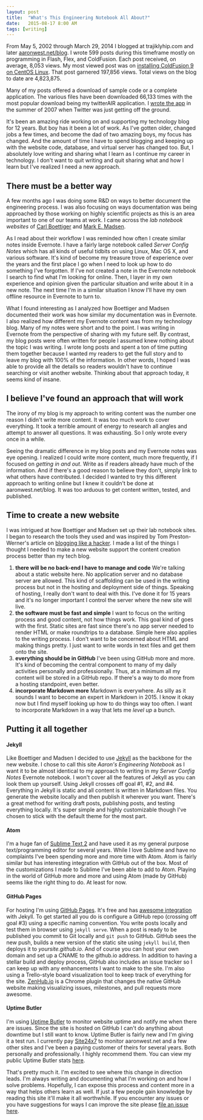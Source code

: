```yaml
---
layout: post
title:  "What's This Engineering Notebook All About?"
date:   2015-08-17 8:00 AM
tags: [writing]
---
```

From May 5, 2002 through March 29, 2014 I blogged at trajiklyhip.com and later [aaronwest.net/blog](http://www.aaronwest.net/blog). I wrote 599 posts during this timeframe mostly on programming in Flash, Flex, and ColdFusion. Each post received, on average, 8,053 views. My most viewed post was on [installing ColdFusion 9 on CentOS Linux](http://www.aaronwest.net/blog/index.cfm/2011/2/7/Super-Guide-Installing-ColdFusion-9-on-CentOS-Linux). That post garnered 197,856 views. Total views on the blog to date are 4,823,875.

Many of my posts offered a download of sample code or a complete application. The various files have been downloaded 66,133 times with the most popular download being my twitterAIR application. I [wrote the app](http://www.aaronwest.net/blog/index.cfm/twitterAIR) in the summer of 2007 when Twitter was just getting off the ground.

It's been an amazing ride working on and supporting my technology blog for 12 years. But boy has it been a lot of work. As I've gotten older, changed jobs a few times, and become the dad of two amazing boys, my focus has changed. And the amount of time I have to spend blogging and keeping up with the website code, database, and virtual server has changed too. But, I absolutely love writing and sharing what I learn as I continue my career in technology. I don't want to quit writing and quit sharing what and how I learn but I've realized I need a new approach.

## There must be a better way

A few months ago I was doing some R&D on ways to better document the engineering process. I was also focusing on ways documentation was being approached by those working on highly scientific projects as this is an area important to one of our teams at work. I came across the *lab notebook websites* of [Carl Boettiger](http://www.carlboettiger.info/2012/09/28/Welcome-to-my-lab-notebook.html) and [Mark E. Madsen](http://notebook.madsenlab.org/labnotebook.html).

As I read about their workflow I was reminded how often I create similar notes inside Evernote. I have a fairly large notebook called *Server Config Notes* which has all kinds of useful tidbits on using Linux, Mac OS X, and various software. It's kind of become my treasure trove of experience over the years and the first place I go when I need to look up how to do something I've forgotten. If I've not created a note in the Evernote notebook I search to find what I'm looking for online. Then, I layer in my own experience and opinion given the particular situation and write about it in a new note. The next time I'm in a similar situation I know I'll have my own offline resource in Evernote to turn to.

What I found interesting as I analyzed how Boettiger and Madsen documented their work was how similar my documentation was in Evernote. I also realized how different my Evernote content was from my technology blog. Many of my notes were short and to the point. I was writing in Evernote from the perspective of sharing with my future self. By contrast, my blog posts were often written for people I assumed knew nothing about the topic I was writing. I wrote long posts and spent a ton of time putting them together because I wanted my readers to get the full story and to leave my blog with 100% of the information. In other words, I hoped I was able to provide all the details so readers wouldn't have to continue searching or visit another website. Thinking about that approach today, it seems kind of insane.

## I believe I've found an approach that will work

The irony of my blog is my approach to writing content was the number one reason I didn't write more content. It was too much work to cover everything. It took a terrible amount of energy to research all angles and attempt to answer all questions. It was exhausting. So I only wrote every once in a while.

Seeing the dramatic difference in my blog posts and my Evernote notes was eye opening. I realized I could write more content, much more frequently, if I focused on *getting in and out*. Write as if readers already have much of the information. And if there's a good reason to believe they don't, simply link to what others have contributed. I decided I wanted to try this different approach to writing online but I knew it couldn't be done at aaronwest.net/blog. It was too arduous to get content written, tested, and published.

## Time to create a new website

I was intrigued at how Boettiger and Madsen set up their lab notebook sites. I began to research the tools they used and was inspired by Tom Preston-Werner's article on [blogging like a hacker](http://tom.preston-werner.com/2008/11/17/blogging-like-a-hacker.html). I made a list of the things I thought I needed to make a new website support the content creation process better than my tech blog.

1. **there will be no back-end I have to manage and code**
We're talking about a static website here. No application server and no database server are allowed. This kind of scaffolding can be used in the writing process but not in the hosting and deployment side of things. Speaking of hosting, I really don't want to deal with this. I've done it for 15 years and it's no longer important I control the server where the new site will live.
2. **the software must be fast and simple**
I want to focus on the writing process and good content, not how things work. This goal kind of goes with the first. Static sites are fast since there's no app server needed to render HTML or make roundtrips to a database. Simple here also applies to the writing process. I don't want to be concerned about HTML and making things pretty. I just want to write words in text files and get them onto the site.
3. **everything should be in GitHub**
I've been using GitHub more and more. It's kind of becoming the central component to many of my daily activities personally and professionally. Thus, at a minimum all my content will be stored in a GitHub repo. If there's a way to do more from a hosting standpoint, even better.
4. **incorporate Markdown more**
Markdown is everywhere. As silly as it sounds I want to become an expert in Markdown in 2015. I know it okay now but I find myself looking up how to do things way too often. I want to incorporate Markdown in a way that lets me *level up* a bunch.

## Putting it all together

#### Jekyll

Like Boettiger and Madsen I decided to use [Jekyll](http://jekyllrb.com/) as the backbone for the new website. I chose to call this site *Aaron's Engineering Notebook* as I want it to be almost identical to my approach to writing in my *Server Config Notes* Evernote notebook. I won't cover all the features of Jekyll as you can look them up yourself. Using Jekyll crosses off goal #1, #2, and #4. Everything in Jekyll is static and all content is written in Markdown files. You generate the website locally and then publish it wherever you want. There's a great method for writing draft posts, publishing posts, and testing everything locally. It's super simple and highly customizable though I've chosen to stick with the default theme for the most part.

#### Atom

I'm a huge fan of [Sublime Text 2](http://www.sublimetext.com/) and have used it as my general purpose text/programming editor for several years. While I love Sublime and have no complaints I've been spending more and more time with Atom. Atom is fairly similar but has interesting integration with GitHub out of the box. Most of the customizations I made to Sublime I've been able to add to Atom. Playing in the world of GitHub more and more and using Atom (made by GitHub) seems like the right thing to do. At least for now.

#### GitHub Pages

For hosting I'm using [GitHub Pages](https://pages.github.com/). It's free and has [awesome integration](https://help.github.com/articles/using-jekyll-with-pages/) with Jekyll. To get started all you do is configure a GitHub repo (crossing off goal #3) using a specific naming convention. You write posts locally and test them in browser using `jekyll serve`. When a post is ready to be published you commit to Git locally and `git push` to GitHub. GitHub sees the new push, builds a new version of the static site using `jekyll build`, then deploys it to *yoursite.github.io*. And of course you can host your own domain and set up a CNAME to the github.io address. In addition to having a stellar build and deploy process, GitHub also includes an issue tracker so I can keep up with any enhancements I want to make to the site. I'm also using a Trello-style board visualization tool to keep track of everything for the site. [ZenHub.io](https://www.zenhub.io/) is a Chrome plugin that changes the native GitHub website making visualizing issues, milestones, and pull requests more awesome.

#### Uptime Butler

I'm using [Uptime Butler](https://uptimebutler.com/) to monitor website uptime and notify me when there are issues. Since the site is hosted on GitHub I can't do anything about downtime but I still want to know. Uptime Butler is fairly new and I'm giving it a test run. I currently pay [Site24x7](http://www.site24x7.com/) to monitor aaronwest.net and a few other sites and I've been a paying customer of theirs for several years. Both personally and professionally. I highly recommend them. You can view my public Uptime Butler stats [here](https://uptimebutler.com/checkpublic/93c7edbf21f47936b892f16f).

That's pretty much it. I'm excited to see where this change in direction leads. I'm always writing and documenting what I'm working on and how I solve problems. Hopefully, I can expose this process and content more in a way that helps others learn as well. If just a few people gain knowledge by reading this site it'll make it all worthwhile. If you encounter any issues or you have suggestions for ways I can improve the site please [file an issue here](https://github.com/aaronwest/aaronwest.github.io/issues).

